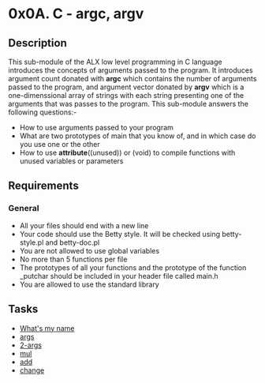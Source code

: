 # 0x0A. C - argc, argv

## Description

This sub-module of the ALX low level programming in C language introduces the concepts of arguments passed to the program. It introduces argument count donated with **argc** which contains the number of arguments passed to the program, and argument vector donated by **argv** which is a one-dimenssional array of strings with each string presenting one of the arguments that was passes to the program. This sub-module answers the following questions:-
- How to use arguments passed to your program
- What are two prototypes of main that you know of, and in which case do you use one or the other
- How to use __attribute__((unused)) or (void) to compile functions with unused variables or parameters

## Requirements
### General
- All your files should end with a new line
- Your code should use the Betty style. It will be checked using betty-style.pl and betty-doc.pl
- You are not allowed to use global variables
- No more than 5 functions per file
- The prototypes of all your functions and the prototype of the function _putchar should be included in your header file called main.h
- You are allowed to use the standard library

## Tasks

- [What's my name]()
- [args]()
- [2-args]()
- [mul]()
- [add]()
- [change]()
